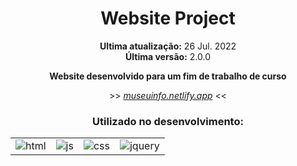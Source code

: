 <div align='center'>
    <h1>Website Project</h1>
</div>

<div align='center'>
    <p><strong>Ultima atualização:</strong> 26 Jul. 2022<br><strong>Última versão:</strong> 2.0.0</p>
    <p><strong>Website desenvolvido para um fim de trabalho de curso</strong></p>
    <p>>> <a target='_blank' href='https://museuinfo.netlify.app'><i>museuinfo.netlify.app</i></a> <<</p>
</div>

<div align='center'>
    <h3>Utilizado no desenvolvimento:</h3>
    <table>
        <tr>
            <td>
                <img src="https://img.shields.io/badge/HTML5-ff7f36?style=for-the-badge&logo=html5&logoColor=fff" alt="html">
            </td>
            <td>
                <img src="https://img.shields.io/badge/JavaScript-ffee00?&style=for-the-badge&logo=javascript&logoColor=black" alt="js">
            </td>
            <td>
                <img src="https://img.shields.io/badge/CSS3-206991?&style=for-the-badge&logo=css3&logoColor=white" target="_blank" alt="css">
            </td>
            <td>
                <img src="https://img.shields.io/badge/JQUERY-cccccc?&style=for-the-badge&logo=jquery&logoColor=206991" target="_blank" alt="jquery">
            </td>
        </tr>
    </table>
</div>
